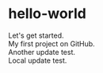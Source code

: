 # hello-world
Let's get started.  
My first project on GitHub.  
Another update test.  
Local update test.
